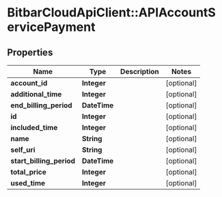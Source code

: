 # BitbarCloudApiClient::APIAccountServicePayment

## Properties
Name | Type | Description | Notes
------------ | ------------- | ------------- | -------------
**account_id** | **Integer** |  | [optional] 
**additional_time** | **Integer** |  | [optional] 
**end_billing_period** | **DateTime** |  | [optional] 
**id** | **Integer** |  | [optional] 
**included_time** | **Integer** |  | [optional] 
**name** | **String** |  | [optional] 
**self_uri** | **String** |  | [optional] 
**start_billing_period** | **DateTime** |  | [optional] 
**total_price** | **Integer** |  | [optional] 
**used_time** | **Integer** |  | [optional] 


